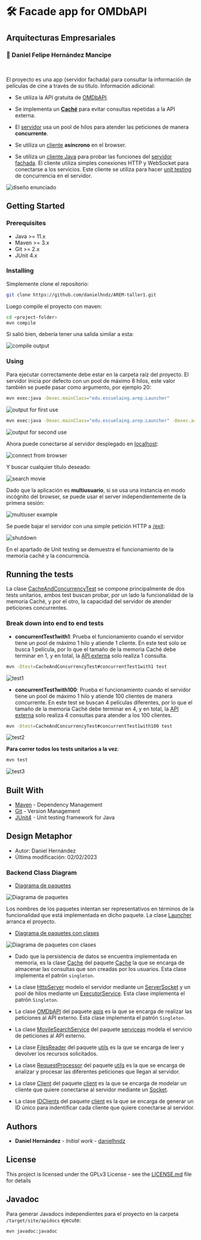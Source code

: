 # :hammer_and_wrench: Facade app for OMDbAPI

## Arquitecturas Empresariales

### :pushpin: Daniel Felipe Hernández Mancipe

<br/>

El proyecto es una app (servidor fachada) para consultar la información de películas de cine a través de su título. Información adicional:

- Se utiliza la API gratuita de [OMDbAPI](https://www.omdbapi.com/).

- Se implementa un [**Caché**](/src/main/java/edu/escuelaing/arep/cache/Cache.java) para evitar consultas repetidas a la API externa.

- El [servidor](/src/main/java/edu/escuelaing/arep/server/HttpServer.java) usa un pool de hilos para atender las peticiones de manera **concurrente**.

- Se utiliza un [cliente](/src/main/resources/main.js) **asíncrono** en el browser.

- Se utiliza un [cliente Java](/src/main/java/edu/escuelaing/arep/client/Client.java) para probar las funciones del [servidor fachada](/src/main/java/edu/escuelaing/arep/server/HttpServer.java). El cliente utiliza simples conexiones HTTP y WebSocket para conectarse a los servicios. Este cliente se utiliza para hacer [unit testing](/src/test/java/edu/escuelaing/arep/CacheAndConcurrencyTest.java) de concurrencia en el servidor.

![diseño enunciado](../media/enunciado.png?raw=true)

## Getting Started

### Prerequisites

- Java >= 11.x
- Maven >= 3.x
- Git >= 2.x
- JUnit 4.x

### Installing

Simplemente clone el repositorio:

```bash
git clone https://github.com/danielhndz/AREM-taller1.git
```

Luego compile el proyecto con maven:

```bash
cd <project-folder>
mvn compile
```

Si salió bien, debería tener una salida similar a esta:

![compile output](../media/mvn_compile.png?raw=true)

### Using

Para ejecutar correctamente debe estar en la carpeta raíz del proyecto. El servidor inicia por defecto con un pool de máximo 8 hilos, este valor también se puede pasar como argumento, por ejemplo 20:

```bash
mvn exec:java -Dexec.mainClass="edu.escuelaing.arep.Launcher"
```

![output for first use](../media/using1.png?raw=true)

```bash
mvn exec:java -Dexec.mainClass="edu.escuelaing.arep.Launcher" -Dexec.args="20"
```

![output for second use](../media/using2.png?raw=true)

Ahora puede conectarse al servidor desplegado en [localhost](https://localhost:35000/):

![connect from browser](../media/using3.png?raw=true)

Y buscar cualquier título deseado:

![search movie](../media/using4.png?raw=true)

Dado que la aplicación es **multiusuario**, si se usa una instancia en modo incógnito del browser, se puede usar el server independientemente de la primera sesión:

![multiuser example](../media/using5.png?raw=true)

Se puede bajar el servidor con una simple petición HTTP a [/exit](https://localhost:35000/exit):

![shutdown](../media/using6.png?raw=true)

En el apartado de Unit testing se demuestra el funcionamiento de la memoria caché y la concurrencia.

## Running the tests

La clase [CacheAndConcurrencyTest](/src/test/java/edu/escuelaing/arep/CacheAndConcurrencyTest.java) se compone principalmente de dos tests unitarios, ambos test buscan probar, por un lado la funcionalidad de la memoria Caché, y por el otro, la capacidad del servidor de atender peticiones concurrentes.

### Break down into end to end tests

- **concurrentTest1with1**: Prueba el funcionamiento cuando el servidor tiene un pool de máximo 1 hilo y atiende 1 cliente. En este test solo se busca 1 película, por lo que el tamaño de la memoria Caché debe terminar en 1, y en total, la [API externa](/src/main/java/edu/escuelaing/arep/apis/OMDbAPI.java) solo realiza 1 consulta.

```bash
mvn -Dtest=CacheAndConcurrencyTest#concurrentTest1with1 test
```

![test1](../media/test1.png?raw=true)

- **concurrentTest1with100**: Prueba el funcionamiento cuando el servidor tiene un pool de máximo 1 hilo y atiende 100 clientes de manera concurrente. En este test se buscan 4 películas diferentes, por lo que el tamaño de la memoria Caché debe terminar en 4, y en total, la [API externa](/src/main/java/edu/escuelaing/arep/apis/OMDbAPI.java) solo realiza 4 consultas para atender a los 100 clientes.

```bash
mvn -Dtest=CacheAndConcurrencyTest#concurrentTest1with100 test
```

![test2](../media/test2.png?raw=true)

**Para correr todos los tests unitarios a la vez**:

```bash
mvn test
```

![test3](../media/test3.png?raw=true)

## Built With

- [Maven](https://maven.apache.org/) - Dependency Management
- [Git](https://git-scm.com/) - Version Management
- [JUnit4](https://junit.org/junit4/) - Unit testing framework for Java

## Design Metaphor

- Autor: Daniel Hernández
- Última modificación: 02/02/2023

### Backend Class Diagram

- [Diagrama de paquetes](/src/main/java/edu/escuelaing/arep/)

![Diagrama de paquetes](../media/pkgs.png?raw=true)

Los nombres de los paquetes intentan ser representativos en términos de la funcionalidad que está implementada en dicho paquete. La clase [Launcher](/src/main/java/edu/escuelaing/arep/Launcher.java) arranca el proyecto.

- [Diagrama de paquetes con clases](/src/main/java/edu/escuelaing/arep/)

![Diagrama de paquetes con clases](../media/pkg_simple.png?raw=true)

- Dado que la persistencia de datos se encuentra implementada en memoria, es la clase [Cache](/src/main/java/edu/escuelaing/arep/cache/Cache.java) del paquete [Cache](/src/main/java/edu/escuelaing/arep/cache/) la que se encarga de almacenar las consultas que son creadas por los usuarios. Esta clase implementa el patrón `singleton`.

- La clase [HttpServer](/src/main/java/edu/escuelaing/arep/server/HttpServer.java) modelo el servidor mediante un [ServerSocket](https://docs.oracle.com/en/java/javase/11/docs/api/java.base/java/net/ServerSocket.html) y un pool de hilos mediante un [ExecutorService](https://docs.oracle.com/en/java/javase/11/docs/api/java.base/java/util/concurrent/ExecutorService.html). Esta clase implementa el patrón `Singleton`.

- La clase [OMDbAPI](/src/main/java/edu/escuelaing/arep/apis/OMDbAPI.java) del paquete [apis](/src/main/java/edu/escuelaing/arep/apis/) es la que se encarga de realizar las peticiones al API externo. Esta clase implementa el patrón `Singleton`.

- La clase [MovileSearchService](/src/main/java/edu/escuelaing/arep/services/MovieSearchService.java) del paquete [serviceas](/src/main/java/edu/escuelaing/arep/services/) modela el servicio de peticiones al API externo.

- La clase [FilesReader](/src/main/java/edu/escuelaing/arep/utils/FilesReader.java) del paquete [utils](/src/main/java/edu/escuelaing/arep/utils/) es la que se encarga de leer y devolver los recursos solicitados.

- La clase [RequestProcessor](/src/main/java/edu/escuelaing/arep/utils/FilesReader.java) del paquete [utils](/src/main/java/edu/escuelaing/arep/utils/) es la que se encarga de analizar y procesar las diferentes peticiones que llegan al servidor.

- La clase [Client](/src/main/java/edu/escuelaing/arep/client/Client.java) del paquete [client](/src/main/java/edu/escuelaing/arep/client//) es la que se encarga de modelar un cliente que quiere conectarse al servidor mediante un [Socket](https://docs.oracle.com/en/java/javase/11/docs/api/java.base/java/net/Socket.html).

- La clase [IDClients](/src/main/java/edu/escuelaing/arep/client/IDClients.java) del paquete [client](/src/main/java/edu/escuelaing/arep/client//) es la que se encarga de generar un ID único para indentificar cada cliente que quiere conectarse al servidor.

## Authors

- **Daniel Hernández** - _Initial work_ - [danielhndz](https://github.com/danielhndz)

## License

This project is licensed under the GPLv3 License - see the [LICENSE.md](LICENSE.md) file for details

## Javadoc

Para generar Javadocs independientes para el proyecto en la carpeta `/target/site/apidocs` ejecute:

```bash
mvn javadoc:javadoc
```
